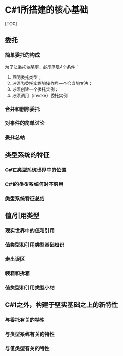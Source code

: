# C#1所搭建的核心基础

[TOC]

## 委托

### 简单委托的构成

为了让委托做某事，必须满足4个条件：
1. 声明委托类型；
2. 必须为委托实例的操作找一个恰当的方法；
3. 必须创建一个委托实例；
4. 必须调用（invoke）委托实例
   
### 合并和删除委托

### 对事件的简单讨论

### 委托总结

## 类型系统的特征

### C#在类型系统世界中的位置

### C#1的类型系统何时不够用

### 类型系统特征总结

## 值/引用类型

### 现实世界中的值和引用

### 值类型和引用类型基础知识

### 走出误区

### 装箱和拆箱

### 值类型和引用类型小结

## C#1之外，构建于坚实基础之上的新特性

### 与委托有关的特性

### 与类型系统有关的特性

### 与值类型有关的特性